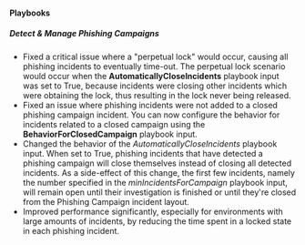 
#### Playbooks

##### Detect & Manage Phishing Campaigns
- Fixed a critical issue where a "perpetual lock" would occur, causing all phishing incidents to eventually time-out. The perpetual lock scenario would occur when the **AutomaticallyCloseIncidents** playbook input was set to True, because incidents were closing other incidents which were obtaining the lock, thus resulting in the lock never being released.
- Fixed an issue where phishing incidents were not added to a closed phishing campaign incident. You can now configure the behavior for incidents related to a closed campaign using the **BehaviorForClosedCampaign** playbook input.
- Changed the behavior of the *AutomaticallyCloseIncidents* playbook input. When set to True, phishing incidents that have detected a phishing campaign will close themselves instead of closing all detected incidents. As a side-effect of this change, the first few incidents, namely the number specified in the *minIncidentsForCampaign* playbook input, will remain open until their investigation is finished or until they're closed from the Phishing Campaign incident layout.
- Improved performance significantly, especially for environments with large amounts of incidents, by reducing the time spent in a locked state in each phishing incident.
